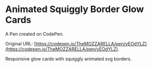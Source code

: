 # Animated Squiggly Border Glow Cards

A Pen created on CodePen.

Original URL: [https://codepen.io/TheMOZZARELLA/pen/vEOdYLZ](https://codepen.io/TheMOZZARELLA/pen/vEOdYLZ).

Responsive glow cards with squiggly animated svg borders.
